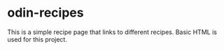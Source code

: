 # odin-recipes
This is a simple recipe page that links to different recipes.
Basic HTML is used for this project.